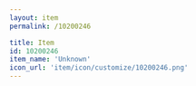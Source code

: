 ```yaml
---
layout: item
permalink: /10200246

title: Item
id: 10200246
item_name: 'Unknown'
icon_url: 'item/icon/customize/10200246.png'
---
```

